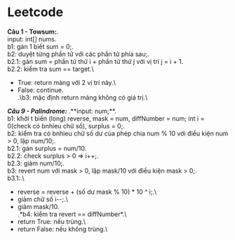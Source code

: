 # Leetcode

**Câu 1 - Towsum:**.\
input: int[] nums.\
b1: gán 1 biết sum = 0;.\
b2: duyệt từng phần tử với các phần tử phía sau;.\
b2.1: gán sum = phần tử thứ i + phần tử thứ j với vị trí j = i + 1.\
b2.2: kiểm tra sum == target.\
 - True: return mảng với 2 vị trí này.\
 - False: continue.\
.\b3: mặc định return mảng không có giá trị.\

***Câu 9 - Palindrome:***
.\**input: num;**.\
b1: khởi t biến (long) reverse, mask = num, diffNumber = num; int i = 0(check có bnhieu chữ số), surplus = 0;.\
b2: kiểm tra có bnhieu chữ số dư của phép chia num % 10 với điều kiện num > 0, lặp num/10;.\
b2.1: gán surplus = num/10.\
b2.2: check surplus > 0 => i++;.\
b2.3: giảm num/10;.\
b3: revert num với mask > 0, lặp mask/10 với điều kiện mask > 0;.\
b3.1:.\
  - reverse = reverse + (số dư mask % 10) * 10 ^ i;.\
  - giảm chữ số i--;.\
  - giảm mask/10.\
.\*b4: kiểm tra revert == diffNumber*.\
  - return True: nếu trùng.\
  - return False: nếu không trùng.\
